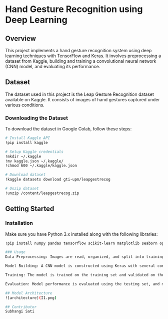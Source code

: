 # Hand Gesture Recognition using Deep Learning

## Overview

This project implements a hand gesture recognition system using deep learning techniques with TensorFlow and Keras. It involves preprocessing a dataset from Kaggle, building and training a convolutional neural network (CNN) model, and evaluating its performance.

## Dataset

The dataset used in this project is the Leap Gesture Recognition dataset available on Kaggle. It consists of images of hand gestures captured under various conditions.

### Downloading the Dataset

To download the dataset in Google Colab, follow these steps:

```bash
# Install Kaggle API
!pip install kaggle

# Setup Kaggle credentials
!mkdir ~/.kaggle
!mv kaggle.json ~/.kaggle/
!chmod 600 ~/.kaggle/kaggle.json

# Download dataset
!kaggle datasets download gti-upm/leapgestrecog

# Unzip dataset
!unzip /content/leapgestrecog.zip
```
## Getting Started

### Installation
Make sure you have Python 3.x installed along with the following libraries:

```bash
!pip install numpy pandas tensorflow scikit-learn matplotlib seaborn opencv-python

### Usage
Data Preprocessing: Images are read, organized, and split into training, validation, and testing sets.

Model Building: A CNN model is constructed using Keras with several convolutional and pooling layers for feature extraction.

Training: The model is trained on the training set and validated on the validation set.

Evaluation: Model performance is evaluated using the testing set, and metrics such as accuracy and a confusion matrix are generated.

## Model Architecture
![architecture](I1.png)

## Contributor
Subhangi Sati

